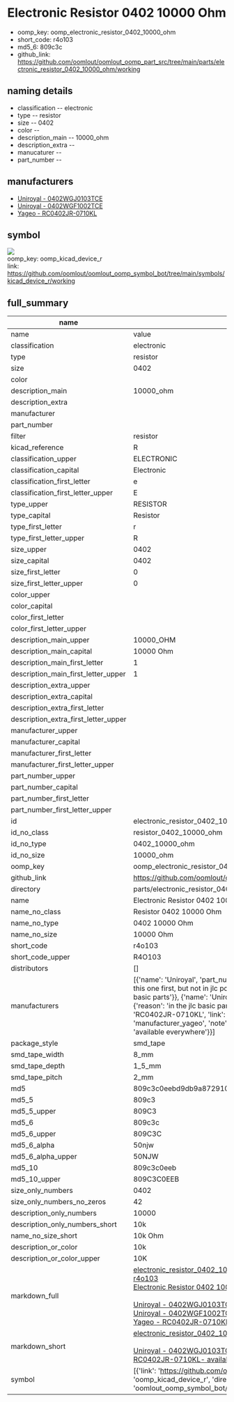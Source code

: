 # Electronic Resistor 0402 10000 Ohm

  
* oomp_key: oomp_electronic_resistor_0402_10000_ohm 
* short_code: r4o103
* md5_6: 809c3c  
* github_link: https://github.com/oomlout/oomlout_oomp_part_src/tree/main/parts/electronic_resistor_0402_10000_ohm/working  
## naming details
* classification -- electronic
* type -- resistor
* size -- 0402
* color -- 
* description_main -- 10000_ohm
* description_extra -- 
* manucaturer -- 
* part_number -- 


## manufacturers
* [Uniroyal - 0402WGJ0103TCE]()  
* [Uniroyal - 0402WGF1002TCE]()  
* [Yageo - RC0402JR-0710KL](https://www.yageo.com/en/Chart/Download/pdf/RC0402JR-0710KL)  

## symbol

![](symbol/{index}/working/working_600.png)  
oomp_key: oomp_kicad_device_r  
link: https://github.com/oomlout/oomlout_oomp_symbol_bot/tree/main/symbols/kicad_device_r/working  


## full_summary
| name | value | 
| --- | --- | 
| name | value | 
| classification | electronic | 
| type | resistor | 
| size | 0402 | 
| color |  | 
| description_main | 10000_ohm | 
| description_extra |  | 
| manufacturer |  | 
| part_number |  | 
| filter | resistor | 
| kicad_reference | R | 
| classification_upper | ELECTRONIC | 
| classification_capital | Electronic | 
| classification_first_letter | e | 
| classification_first_letter_upper | E | 
| type_upper | RESISTOR | 
| type_capital | Resistor | 
| type_first_letter | r | 
| type_first_letter_upper | R | 
| size_upper | 0402 | 
| size_capital | 0402 | 
| size_first_letter | 0 | 
| size_first_letter_upper | 0 | 
| color_upper |  | 
| color_capital |  | 
| color_first_letter |  | 
| color_first_letter_upper |  | 
| description_main_upper | 10000_OHM | 
| description_main_capital | 10000 Ohm | 
| description_main_first_letter | 1 | 
| description_main_first_letter_upper | 1 | 
| description_extra_upper |  | 
| description_extra_capital |  | 
| description_extra_first_letter |  | 
| description_extra_first_letter_upper |  | 
| manufacturer_upper |  | 
| manufacturer_capital |  | 
| manufacturer_first_letter |  | 
| manufacturer_first_letter_upper |  | 
| part_number_upper |  | 
| part_number_capital |  | 
| part_number_first_letter |  | 
| part_number_first_letter_upper |  | 
| id | electronic_resistor_0402_10000_ohm | 
| id_no_class | resistor_0402_10000_ohm | 
| id_no_type | 0402_10000_ohm | 
| id_no_size | 10000_ohm | 
| oomp_key | oomp_electronic_resistor_0402_10000_ohm | 
| github_link | https://github.com/oomlout/oomlout_oomp_part_src/tree/main/parts/electronic_resistor_0402_10000_ohm/working | 
| directory | parts/electronic_resistor_0402_10000_ohm | 
| name | Electronic Resistor 0402 10000 Ohm | 
| name_no_class | Resistor 0402 10000 Ohm | 
| name_no_type | 0402 10000 Ohm | 
| name_no_size | 10000 Ohm | 
| short_code | r4o103 | 
| short_code_upper | R4O103 | 
| distributors | [] | 
| manufacturers | [{'name': 'Uniroyal', 'part_number': '0402WGJ0103TCE', 'link': '', 'id': 'manufacturer_uniroyal', 'note': {'reason': 'did this one first, but not in jlc pcb basic parts and 1 percent are and they are the same price', 'reason_short': 'not in jlc basic parts'}}, {'name': 'Uniroyal', 'part_number': '0402WGF1002TCE', 'link': '', 'id': 'manufacturer_uniroyal', 'note': {'reason': 'in the jlc basic parts catalogue', 'reason_short': 'jlc basic part'}}, {'name': 'Yageo', 'part_number': 'RC0402JR-0710KL', 'link': 'https://www.yageo.com/en/Chart/Download/pdf/RC0402JR-0710KL', 'id': 'manufacturer_yageo', 'note': {'reason': 'yageo is a commonly cross referenced part number', 'reason_short': 'available everywhere'}}] | 
| package_style | smd_tape | 
| smd_tape_width | 8_mm | 
| smd_tape_depth | 1_5_mm | 
| smd_tape_pitch | 2_mm | 
| md5 | 809c3c0eebd9db9a8729102e6b3027c7 | 
| md5_5 | 809c3 | 
| md5_5_upper | 809C3 | 
| md5_6 | 809c3c | 
| md5_6_upper | 809C3C | 
| md5_6_alpha | 50njw | 
| md5_6_alpha_upper | 50NJW | 
| md5_10 | 809c3c0eeb | 
| md5_10_upper | 809C3C0EEB | 
| size_only_numbers | 0402 | 
| size_only_numbers_no_zeros | 42 | 
| description_only_numbers | 10000 | 
| description_only_numbers_short | 10k | 
| name_no_size_short | 10k Ohm | 
| description_or_color | 10k | 
| description_or_color_upper | 10K | 
| markdown_full | [electronic_resistor_0402_10000_ohm](https://github.com/oomlout/oomlout_oomp_part_src/tree/main/parts/electronic_resistor_0402_10000_ohm/working)<br>[r4o103](https://github.com/oomlout/oomlout_oomp_part_src/tree/main/parts/electronic_resistor_0402_10000_ohm/working)<br>[Electronic Resistor 0402 10000 Ohm](https://github.com/oomlout/oomlout_oomp_part_src/tree/main/parts/electronic_resistor_0402_10000_ohm/working)<br><br>[Uniroyal - 0402WGJ0103TCE- not in jlc basic parts]() [(L)  ](https://www.lcsc.com/search?q=0402WGJ0103TCE)[(D)  ](https://www.digikey.com/en/products?keywords=0402WGJ0103TCE)[(M)  ](https://www.mouser.com/Search/Refine?Keyword=0402WGJ0103TCE)[(N)  ](https://www.newark.com/search?st=0402WGJ0103TCE)[(SZ)  ](https://so.szlcsc.com/global.html?k=0402WGJ0103TCE)<br>[Uniroyal - 0402WGF1002TCE- jlc basic part]() [(L)  ](https://www.lcsc.com/search?q=0402WGF1002TCE)[(D)  ](https://www.digikey.com/en/products?keywords=0402WGF1002TCE)[(M)  ](https://www.mouser.com/Search/Refine?Keyword=0402WGF1002TCE)[(N)  ](https://www.newark.com/search?st=0402WGF1002TCE)[(SZ)  ](https://so.szlcsc.com/global.html?k=0402WGF1002TCE)<br>[Yageo - RC0402JR-0710KL- available everywhere](https://www.yageo.com/en/Chart/Download/pdf/RC0402JR-0710KL) [(L)  ](https://www.lcsc.com/search?q=RC0402JR-0710KL)[(D)  ](https://www.digikey.com/en/products?keywords=RC0402JR-0710KL)[(M)  ](https://www.mouser.com/Search/Refine?Keyword=RC0402JR-0710KL)[(N)  ](https://www.newark.com/search?st=RC0402JR-0710KL)[(SZ)  ](https://so.szlcsc.com/global.html?k=RC0402JR-0710KL)<br> | 
| markdown_short | [electronic_resistor_0402_10000_ohm](https://github.com/oomlout/oomlout_oomp_part_src/tree/main/parts/electronic_resistor_0402_10000_ohm/working)<br><br>[Uniroyal - 0402WGJ0103TCE- not in jlc basic parts]()[Uniroyal - 0402WGF1002TCE- jlc basic part]()[Yageo - RC0402JR-0710KL- available everywhere](https://www.yageo.com/en/Chart/Download/pdf/RC0402JR-0710KL) | 
| symbol | [{'link': 'https://github.com/oomlout/oomlout_oomp_symbol_bot/tree/main/symbols/kicad_device_r', 'oomp_key': 'oomp_kicad_device_r', 'directory': 'oomlout_oomp_symbol_bot/symbols/kicad_device_r//working/working.kicad_sym', 'index': 0}] | 
